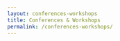 ```yaml
---
layout: conferences-workshops
title: Conferences & Workshops
permalink: /conferences-workshops/
---
```

